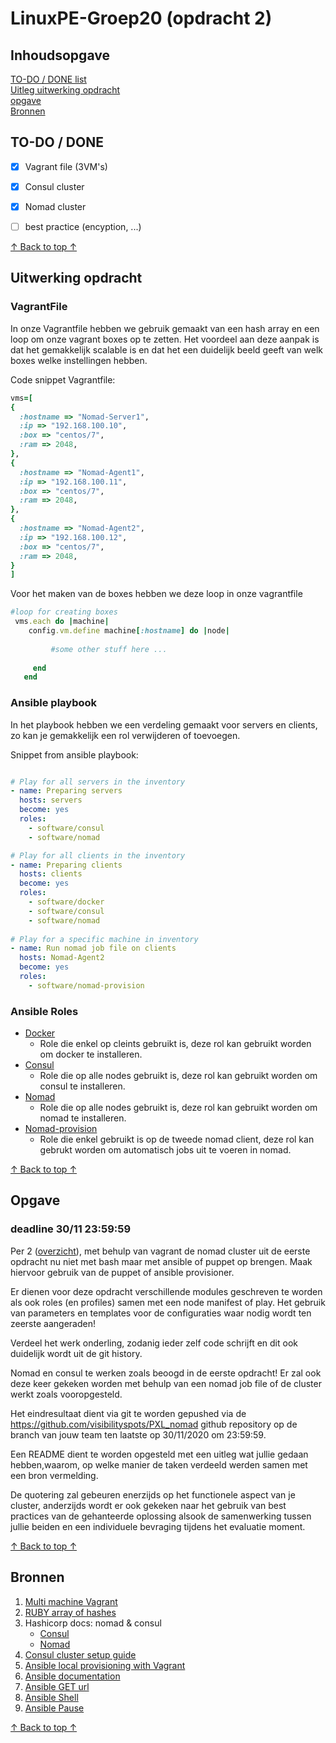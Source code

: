 # LinuxPE-Groep20 (opdracht 2)

## Inhoudsopgave
[TO-DO / DONE list](#to-do--done) <br/>
[Uitleg uitwerking opdracht](#Uitwerking-opdracht) <br/>
[opgave](#Opgave) <br/>
[Bronnen](#Bronnen) <br/>

## TO-DO / DONE

- [x] Vagrant file (3VM's)
- [x] Consul cluster
- [x] Nomad cluster
- [ ] best practice (encyption, ...)


[↑ Back to top ↑](#Inhoudsopgave) 

## Uitwerking opdracht

### VagrantFile

In onze Vagrantfile hebben we gebruik gemaakt van een hash array en een loop om onze vagrant boxes op te zetten. Het voordeel aan deze aanpak is dat het gemakkelijk scalable is en dat het een duidelijk beeld geeft van welk boxes welke instellingen hebben.

Code snippet Vagrantfile:
``` Ruby
vms=[
{
  :hostname => "Nomad-Server1",
  :ip => "192.168.100.10",
  :box => "centos/7",
  :ram => 2048,
},  
{
  :hostname => "Nomad-Agent1",
  :ip => "192.168.100.11",
  :box => "centos/7",
  :ram => 2048,
},
{
  :hostname => "Nomad-Agent2",
  :ip => "192.168.100.12",
  :box => "centos/7",
  :ram => 2048,
}
]
```

Voor het maken van de boxes hebben we deze loop in onze vagrantfile
``` Ruby
#loop for creating boxes
 vms.each do |machine|
    config.vm.define machine[:hostname] do |node|
    
         #some other stuff here ...
        
     end
   end 
```

### Ansible playbook

In het playbook hebben we een verdeling gemaakt voor servers en clients, zo kan je gemakkelijk een rol verwijderen of toevoegen.

Snippet from ansible playbook:

``` yaml

# Play for all servers in the inventory
- name: Preparing servers
  hosts: servers
  become: yes
  roles:
    - software/consul
    - software/nomad

# Play for all clients in the inventory
- name: Preparing clients
  hosts: clients
  become: yes
  roles:
    - software/docker
    - software/consul
    - software/nomad
  
# Play for a specific machine in inventory
- name: Run nomad job file on clients
  hosts: Nomad-Agent2
  become: yes
  roles:
    - software/nomad-provision
```

### Ansible Roles
* [Docker](ansible/roles/software/docker)
    * Role die enkel op cleints gebruikt is, deze rol kan gebruikt worden om docker te installeren.
* [Consul](ansible/roles/software/consul)
    * Role die op alle nodes gebruikt is, deze rol kan gebruikt worden om consul te installeren.
* [Nomad](ansible/roles/software/nomad)
    * Role die op alle nodes gebruikt is, deze rol kan gebruikt worden om nomad te installeren.
* [Nomad-provision](ansible/roles/software/nomad-provision)
    * Role die enkel gebruikt is op de tweede nomad client, deze rol kan gebrukt worden om automatisch jobs uit te voeren in nomad.


[↑ Back to top ↑](#Inhoudsopgave) 

## Opgave 
### deadline 30/11 23:59:59

Per 2 ([overzicht](https://docs.google.com/spreadsheets/d/1Q69y0qAsR0N5FGCZiHLzsOxO48YiUsMZfEyjJGxvy-g/edit#gid=0)), met behulp van vagrant de nomad cluster uit de eerste opdracht nu niet met bash maar met ansible of puppet op brengen. Maak hiervoor gebruik van de puppet of ansible provisioner.

Er dienen voor deze opdracht verschillende modules geschreven te worden als ook roles (en profiles) samen met een node manifest of play. Het gebruik van parameters en templates voor de configuraties waar nodig wordt ten zeerste aangeraden!

Verdeel het werk onderling, zodanig ieder zelf code schrijft en dit ook duidelijk wordt uit de git history.

Nomad en consul te werken zoals beoogd in de eerste opdracht! Er zal ook deze keer gekeken worden met behulp van een nomad job file of de cluster werkt zoals vooropgesteld.

Het eindresultaat dient via git te worden gepushed via de https://github.com/visibilityspots/PXL_nomad github repository op de branch van jouw team ten laatste op 30/11/2020 om 23:59:59.

Een README dient te worden opgesteld met een uitleg wat jullie gedaan hebben,waarom, op welke manier de taken verdeeld werden samen met een bron vermelding.

De quotering zal gebeuren enerzijds op het functionele aspect van je cluster, anderzijds wordt er ook gekeken naar het gebruik van best practices van de gehanteerde oplossing alsook de samenwerking tussen jullie beiden en een individuele bevraging tijdens het evaluatie moment.

[↑ Back to top ↑](#Inhoudsopgave) 

## Bronnen 

1. [Multi machine Vagrant](https://www.vagrantup.com/docs/multi-machine)
2. [RUBY array of hashes](https://stackoverflow.com/questions/4826129/how-to-create-an-array-of-hashes-in-ruby)
3. Hashicorp docs: nomad & consul
    * [Consul](https://learn.hashicorp.com/tutorials/consul/deployment-guide)
    * [Nomad](https://learn.hashicorp.com/collections/nomad/get-started)
4. [Consul cluster setup guide](https://devopscube.com/setup-consul-cluster-guide/)
5. [Ansible local provisioning with Vagrant](https://www.vagrantup.com/docs/provisioning/ansible_local)
6. [Ansible documentation](https://docs.ansible.com/)
7. [Ansible GET url](https://docs.ansible.com/ansible/latest/collections/ansible/builtin/get_url_module.html)
8. [Ansible Shell](https://docs.ansible.com/ansible/latest/collections/ansible/builtin/shell_module.html)
6. [Ansible Pause](https://docs.ansible.com/ansible/latest/collections/ansible/builtin/pause_module.html)




[↑ Back to top ↑](#Inhoudsopgave) 
